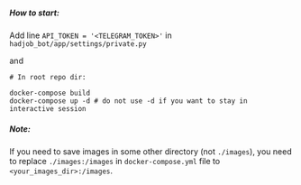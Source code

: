 ##### How to start:
Add line `API_TOKEN = '<TELEGRAM_TOKEN>'` in `hadjob_bot/app/settings/private.py`

and

```
# In root repo dir:

docker-compose build
docker-compose up -d # do not use -d if you want to stay in interactive session
```

##### Note:
If you need to save images in some other directory (not `./images`), you need to replace `./images:/images` in `docker-compose.yml` file to `<your_images_dir>:/images`.
